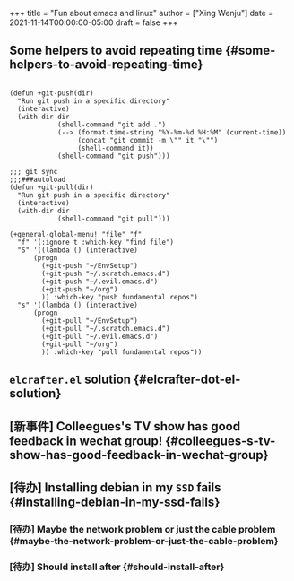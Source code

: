 +++
title = "Fun about emacs and linux"
author = ["Xing Wenju"]
date = 2021-11-14T00:00:00-05:00
draft = false
+++

## Some helpers to avoid repeating time {#some-helpers-to-avoid-repeating-time}

```emacs-lisp

(defun +git-push(dir)
  "Run git push in a specific directory"
  (interactive)
  (with-dir dir
            (shell-command "git add .")
            (--> (format-time-string "%Y-%m-%d %H:%M" (current-time))
                 (concat "git commit -m \"" it "\"")
                 (shell-command it))
            (shell-command "git push")))

;;; git sync
;;;###autoload
(defun +git-pull(dir)
  "Run git push in a specific directory"
  (interactive)
  (with-dir dir
            (shell-command "git pull")))

(+general-global-menu! "file" "f"
  "f" '(:ignore t :which-key "find file")
  "S" '((lambda () (interactive)
	  (progn
	    (+git-push "~/EnvSetup")
	    (+git-push "~/.scratch.emacs.d")
	    (+git-push "~/.evil.emacs.d")
	    (+git-push "~/org")
	    )) :which-key "push fundamental repos")
  "s" '((lambda () (interactive)
	  (progn
	    (+git-pull "~/EnvSetup")
	    (+git-pull "~/.scratch.emacs.d")
	    (+git-pull "~/.evil.emacs.d")
	    (+git-pull "~/org")
	    )) :which-key "pull fundamental repos"))
```


## `elcrafter.el` solution {#elcrafter-dot-el-solution}


## <span class="org-todo todo _____">[新事件]</span> Colleegues's TV show has good feedback in wechat group! {#colleegues-s-tv-show-has-good-feedback-in-wechat-group}


## <span class="org-todo todo ____">[待办]</span> Installing debian in my `SSD` fails {#installing-debian-in-my-ssd-fails}


### <span class="org-todo todo ____">[待办]</span> Maybe the network problem or just the cable problem {#maybe-the-network-problem-or-just-the-cable-problem}


### <span class="org-todo todo ____">[待办]</span> Should install after {#should-install-after}
